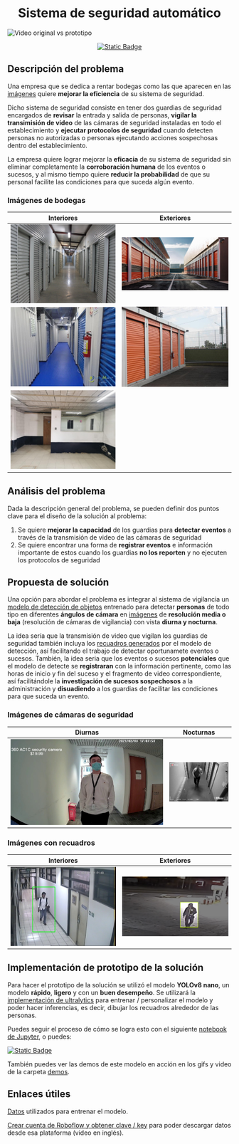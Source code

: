 <h1 align="center"><strong> Sistema de seguridad automático</strong></h1>

![Video original vs prototipo](demos/Video-prototipo.gif)

<div align="center">
<a href="https://colab.research.google.com/github/Jorge-Islas/Sistema-seguridad-automatico/blob/main/Sistema-seguridad-automatico.ipynb"><img alt="Static Badge" src="https://img.shields.io/badge/-Pru%C3%A9balo%20en%20Colab-fbfbfb?style=for-the-badge&logo=googlecolab&logoColor=%23FBFBFB&labelColor=%23F9AB00&color=%23050505"></a>
</div>

## Descripción del problema

Una empresa que se dedica a rentar bodegas como las que aparecen en las [imágenes](#imágenes-de-bodegas) quiere **mejorar la eficiencia** de su sistema de seguridad. 

Dicho sistema de seguridad consiste en tener dos guardias de seguridad encargados de **revisar** la entrada y salida de personas, **vigilar la transimisión de video** de las cámaras de seguridad instaladas en todo el establecimiento y **ejecutar protocolos de seguridad** cuando detecten personas no autorizadas o personas ejecutando acciones sospechosas dentro del establecimiento.

La empresa quiere lograr mejorar la **eficacia** de su sistema de seguridad sin eliminar completamente la **corroboración humana** de los eventos o sucesos, y al mismo tiempo quiere **reducir la probabilidad** de que su personal facilite las condiciones para que suceda algún evento.

### Imágenes de bodegas

| Interiores | Exteriores |
| --- | --- |
| ![Bodegas 1](img/bodegas/bodegas-1.jpg) | ![Bodegas 2](img/bodegas/bodegas-2.jpg) |
| ![Bodegas 3](img/bodegas/bodegas-3.jpg) | ![Bodegas 4](img/bodegas/bodegas-4.jpg) |
| ![Bodegas 5](img/bodegas/bodegas-5.jpg) |   |

## Análisis del problema

Dada la descripción general del problema, se pueden definir dos puntos clave para el diseño de la solución al problema:

1. Se quiere **mejorar la capacidad** de los guardias para **detectar eventos** a través de la transmisión de video de las cámaras de seguridad
2. Se quiere encontrar una forma de **registrar eventos** e información importante de estos cuando los guardias **no los reporten** y no ejecuten los protocolos de seguridad

## Propuesta de solución

Una opción para abordar el problema es integrar al sistema de vigilancia un [modelo de detección de objetos](https://jorgeislas.com/2024/02/21/que-es-un-modelo-de-deteccion-de-objetos/) entrenado para detectar **personas** de todo tipo en diferentes **ángulos de cámara** en [imágenes](#imágenes-de-cámaras-de-seguridad) de **resolución media o baja** (resolución de cámaras de vigilancia) con vista **diurna y nocturna**. 

La idea sería que la transmisión de video que vigilan los guardias de seguridad también incluya los [recuadros generados](#imágenes-con-recuadros) por el modelo de detección, así facilitando el trabajo de detectar oportunamete eventos o sucesos. También, la idea seria que los eventos o sucesos **potenciales** que el modelo de detecte se **registraran** con la información pertinente, como las horas de inicio y fin del suceso y el fragmento de video correspondiente, así facilitándole la **investigación de sucesos sospechosos** a la administración y **disuadiendo** a los guardias de facilitar las condiciones para que suceda un evento.

### Imágenes de cámaras de seguridad

| Diurnas | Nocturnas |
| ------- | --------- |
| ![Imagen diurna 1](img/cam-seguridad/imagen-diurna.jpg) | ![Imagen nocturna 1](img/cam-seguridad/imagen-nocturna.jpeg) |

### Imágenes con recuadros

| Interiores | Exteriores |
| ---------- | ---------- |
| ![Detección 1](img/cam-seguridad/ejemplo-inferencia-1.jpg) | ![alt text](img/cam-seguridad/ejemplo-inferencia-2.png) |

## Implementación de prototipo de la solución

Para hacer el prototipo de la solución se utilizó el modelo **YOLOv8 nano**, un modelo **rápido**, **ligero** y con un **buen desempeño**. Se utilizará la [implementación de ultralytics](https://github.com/ultralytics/ultralytics) para entrenar / personalizar el modelo y poder hacer inferencias, es decir, dibujar los recuadros alrededor de las personas.

Puedes seguir el proceso de cómo se logra esto con el siguiente [notebook de Jupyter](./Sistema_seguridad_automatico.ipynb), o puedes:

[![Static Badge](https://img.shields.io/badge/-Probarlo%20en%20Colab-fbfbfb?style=for-the-badge&logo=googlecolab&logoColor=%23FBFBFB&labelColor=%23F9AB00&color=%23050505&link=https%3A%2F%2Fcolab.research.google.com%2Fgithub%2FJorge-Islas%2FSistema-seguridad-automatico%2Fblob%2Fmain%2FSistema-seguridad-automatico.ipynb)](https://colab.research.google.com/github/Jorge-Islas/Sistema-seguridad-automatico/blob/main/Sistema-seguridad-automatico.ipynb)

También puedes ver las demos de este modelo en acción en los gifs y video de la carpeta [demos](./demos).

## Enlaces útiles

[Datos](https://universe.roboflow.com/project-d4kos/human-cctv) utilizados para entrenar el modelo.

[Crear cuenta de Roboflow y obtener clave / key](https://www.youtube.com/watch?v=76E6esnez8E) para poder descargar datos desde esa plataforma (video en inglés).